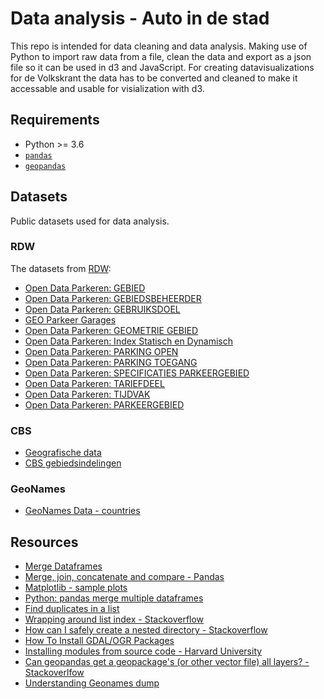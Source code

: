 # Data analysis - Auto in de stad

This repo is intended for data cleaning and data analysis. Making use of Python to import raw data from a file, clean the data and export as a json file so it can be used in d3 and JavaScript. For creating datavisualizations for de Volkskrant the data has to be converted and cleaned to make it accessable and usable for visialization with d3.

## Requirements

* Python >= 3.6
* [`pandas`](https://pandas.pydata.org/)
* [`geopandas`](https://github.com/geopandas/geopandas)

## Datasets

Public datasets used for data analysis.

### RDW

The datasets from [RDW](https://opendata.rdw.nl/):

* [Open Data Parkeren: GEBIED](https://opendata.rdw.nl/Parkeren/Open-Data-Parkeren-GEBIED/adw6-9hsg)
* [Open Data Parkeren: GEBIEDSBEHEERDER](https://opendata.rdw.nl/Parkeren/Open-Data-Parkeren-GEBIEDSBEHEERDER/2uc2-nnv3)
* [Open Data Parkeren: GEBRUIKSDOEL](https://opendata.rdw.nl/Parkeren/Open-Data-Parkeren-GEBRUIKSDOEL/qidm-7mkf)
* [GEO Parkeer Garages](https://opendata.rdw.nl/Parkeren/GEO-Parkeer-Garages/t5pc-eb34)
* [Open Data Parkeren: GEOMETRIE GEBIED](https://opendata.rdw.nl/Parkeren/Open-Data-Parkeren-GEOMETRIE-GEBIED/nsk3-v9n7)
* [Open Data Parkeren: Index Statisch en Dynamisch](https://opendata.rdw.nl/Parkeren/Open-Data-Parkeren-Index-Statisch-en-Dynamisch/f6v7-gjpa)
* [Open Data Parkeren: PARKING OPEN](https://opendata.rdw.nl/Parkeren/Open-Data-Parkeren-PARKING-OPEN/figd-gux7)
* [Open Data Parkeren: PARKING TOEGANG](https://opendata.rdw.nl/Parkeren/Open-Data-Parkeren-PARKING-TOEGANG/edv8-qiyg)
* [Open Data Parkeren: SPECIFICATIES PARKEERGEBIED](https://opendata.rdw.nl/Parkeren/Open-Data-Parkeren-SPECIFICATIES-PARKEERGEBIED/b3us-f26s)
* [Open Data Parkeren: TARIEFDEEL](https://opendata.rdw.nl/Parkeren/Open-Data-Parkeren-TARIEFDEEL/534e-5vdg)
* [Open Data Parkeren: TIJDVAK](https://opendata.rdw.nl/Parkeren/Open-Data-Parkeren-TIJDVAK/ixf8-gtwq)
* [Open Data Parkeren: PARKEERGEBIED](https://opendata.rdw.nl/Parkeren/Open-Data-Parkeren-PARKEERGEBIED/mz4f-59fw)

### CBS

* [Geografische data](https://www.cbs.nl/nl-nl/dossier/nederland-regionaal/geografische-data)
* [CBS gebiedsindelingen](https://www.cbs.nl/nl-nl/dossier/nederland-regionaal/geografische-data/cbs-gebiedsindelingen)

### GeoNames

* [GeoNames Data - countries](https://download.geonames.org/export/zip/)

## Resources

* [Merge Dataframes](https://realpython.com/pandas-merge-join-and-concat/)
* [Merge, join, concatenate and compare - Pandas](https://pandas.pydata.org/pandas-docs/stable/user_guide/merging.html)
* [Matplotlib - sample plots](https://matplotlib.org/tutorials/introductory/sample_plots.html#sphx-glr-tutorials-introductory-sample-plots-py)
* [Python: pandas merge multiple dataframes](https://stackoverflow.com/questions/44327999/python-pandas-merge-multiple-dataframes)
* [Find duplicates in a list](https://shoutthegeek.com/how-to-find-duplicates-in-a-list-in-python/?PageSpeed=noscript)
* [Wrapping around list index - Stackoverflow](https://stackoverflow.com/questions/22122623/wrapping-around-on-a-list-when-list-index-is-out-of-range)
* [How can I safely create a nested directory - Stackoverflow](https://stackoverflow.com/questions/273192/how-can-i-safely-create-a-nested-directory)
* [How To Install GDAL/OGR Packages](https://mothergeo-py.readthedocs.io/en/latest/development/how-to/gdal-ubuntu-pkg.html)
* [Installing modules from source code - Harvard University](https://rce-docs.hmdc.harvard.edu/book/installing-modules-source-code)
* [Can geopandas get a geopackage's (or other vector file) all layers? - Stackoverlfow](https://stackoverflow.com/questions/56165069/can-geopandas-get-a-geopackages-or-other-vector-file-all-layers)
* [Understanding Geonames dump](https://www.logilab.org/blogentry/10074668)
